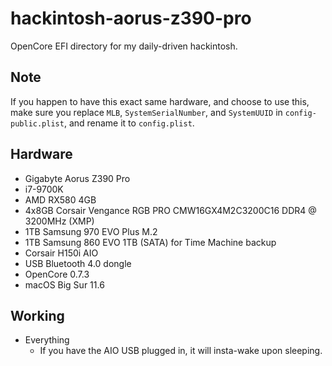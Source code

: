 # hackintosh-aorus-z390-pro

OpenCore EFI directory for my daily-driven hackintosh.

## Note

If you happen to have this exact same hardware, and choose to use this,
make sure you replace `MLB`, `SystemSerialNumber`, and `SystemUUID` in
`config-public.plist`, and rename it to `config.plist`.

## Hardware

* Gigabyte Aorus Z390 Pro
* i7-9700K
* AMD RX580 4GB
* 4x8GB Corsair Vengance RGB PRO CMW16GX4M2C3200C16 DDR4 @ 3200MHz (XMP)
* 1TB Samsung 970 EVO Plus M.2
* 1TB Samsung 860 EVO 1TB (SATA) for Time Machine backup
* Corsair H150i AIO
* USB Bluetooth 4.0 dongle
* OpenCore 0.7.3
* macOS Big Sur 11.6

## Working

* Everything
  * If you have the AIO USB plugged in, it will insta-wake upon sleeping.
